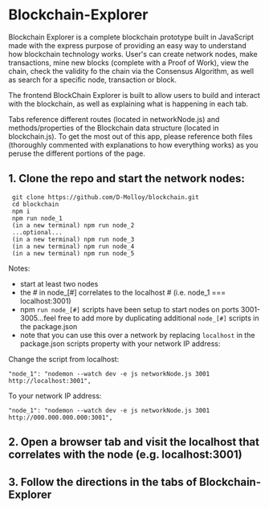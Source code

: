 # Blockchain-Explorer
Blockchain Explorer is a complete blockchain prototype built in JavaScript made with the express purpose of providing an easy way to understand how blockchain technology works.  User's can create network nodes, make transactions, mine new blocks (complete with a Proof of Work), view the chain, check the validity fo the chain via the Consensus Algorithm, as well as search for a specific node, transaction or block.

The frontend BlockChain Explorer is built to allow users to build and interact with the blockchain, as well as explaining what is happening in each tab.

Tabs reference different routes (located in networkNode.js) and methods/properties of the Blockchain data structure (located in blockchain.js).  To get the most out of this app, please reference both files (thoroughly commented with explanations to how everything works) as you peruse the different portions of the page.


## 1. Clone the repo and start the network nodes:
```
 git clone https://github.com/D-Molloy/blockchain.git
 cd blockchain
 npm i
 npm run node_1
 (in a new terminal) npm run node_2
 ...optional...
 (in a new terminal) npm run node_3
 (in a new terminal) npm run node_4
 (in a new terminal) npm run node_5 
```
Notes:
* start at least two nodes 
* the # in node_[#] correlates to the localhost # (i.e. node_1 === localhost:3001)
* npm `run node_[#]` scripts have been setup to start nodes on ports 3001-3005...feel free to add more by duplicating additional `node_[#]` scripts in the package.json
* note that you can use this over a network by replacing `localhost` in the package.json scripts property with your network IP address:

Change the script from localhost:
```
"node_1": "nodemon --watch dev -e js networkNode.js 3001 http://localhost:3001",
```
To your network IP address:
```
"node_1": "nodemon --watch dev -e js networkNode.js 3001 http://000.000.000.000:3001",
```

## 2. Open a browser tab and visit the localhost that correlates with the node (e.g. localhost:3001)

## 3. Follow the directions in the tabs of Blockchain-Explorer

